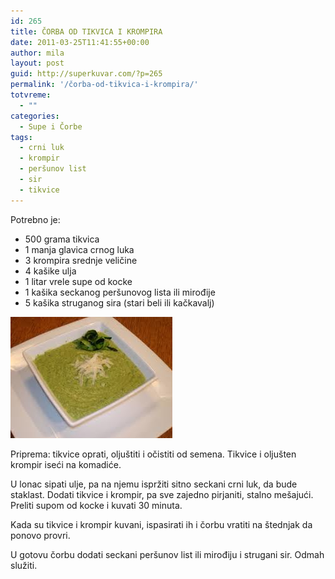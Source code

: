 ```yaml
---
id: 265
title: ČORBA OD TIKVICA I KROMPIRA
date: 2011-03-25T11:41:55+00:00
author: mila
layout: post
guid: http://superkuvar.com/?p=265
permalink: '/čorba-od-tikvica-i-krompira/'
totvreme:
  - ""
categories:
  - Supe i Čorbe
tags:
  - crni luk
  - krompir
  - peršunov list
  - sir
  - tikvice
---
```

Potrebno je:

  * 500 grama tikvica
  * 1 manja glavica crnog luka
  * 3 krompira srednje veličine
  * 4 kašike ulja
  * 1 litar vrele supe od kocke
  * 1 kašika seckanog peršunovog lista ili mirođije
  * 5 kašika struganog sira (stari beli ili kačkavalj)

<img class="alignnone size-full wp-image-737" title="corbaodtikvicaikrompira" src="/wp-content/uploads/2011/03/corbaodtikvicaikrompira.jpg" alt="" width="259" height="194" /> 

Priprema: tikvice oprati, oljuštiti i očistiti od semena. Tikvice i oljušten krompir iseći na komadiće.

U lonac sipati ulje, pa na njemu ispržiti sitno seckani crni luk, da bude staklast. Dodati tikvice i krompir, pa sve zajedno pirjaniti, stalno mešajući. Preliti supom od kocke i kuvati 30 minuta.

Kada su tikvice i krompir kuvani, ispasirati ih i čorbu vratiti na štednjak da ponovo provri.

U gotovu čorbu dodati seckani peršunov list ili mirođiju i strugani sir. Odmah služiti.